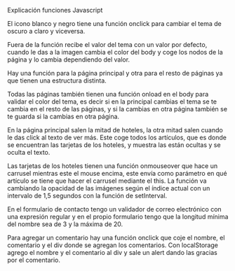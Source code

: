 ﻿Explicación funciones Javascript


El icono blanco y negro tiene una función onclick para cambiar el tema de oscuro a claro y viceversa.

Fuera de la función recibe el valor del tema con un valor por defecto, cuando le das a la imagen cambia el color del body y coge los nodos de la página y lo cambia dependiendo del valor.

Hay una función para la página principal y otra para el resto de páginas ya que tienen una estructura distinta.

Todas las páginas también tienen una función onload en el body para validar el color del tema, es decir si en la principal cambias el tema se te cambia en el resto de las páginas, y si la cambias en otra página también se te guarda si la cambias en otra página.

En la página principal salen la mitad de hoteles, la otra mitad salen cuando le das click al texto de ver más. Este coge todos los artículos, que es donde se encuentran las tarjetas de los hoteles, y muestra las están ocultas y se oculta el texto.

Las tarjetas de los hoteles tienen una función onmouseover que hace un carrusel mientras este el mouse encima, este envía como parámetro en qué artículo se tiene que hacer el carrusel mediante el this. La función va cambiando la opacidad de las imágenes según el índice actual con un intervalo de 1,5 segundos con la función de setInterval.

En el formulario de contacto tengo un validador de correo electrónico con una expresión regular y en el propio formulario tengo que la longitud mínima del nombre sea de 3 y la máxima de 20.

Para agregar un comentario hay una función onclick que coje el nombre, el comentario y el div donde se agregan los comentarios. Con localStorage agrego el nombre y el comentario al div y sale un alert dando las gracias por el comentario.
